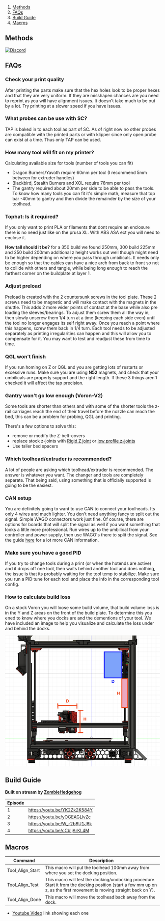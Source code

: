 1. [Methods](#methods)
2. [FAQs](#faqs)
3. [Build Guide](#build-guide)
4. [Macros](#macros)


## Methods

<a href="https://discord.gg/jJs73c6vSc" target="_blank" alt="Join our Discord">![Discord](https://img.shields.io/discord/1226846451028725821?logo=discord&logoColor=%23ffffff&label=Join%20our%20Discord&labelColor=%237785cc&color=%23adf5ff)</a>


## FAQs


### Check your print quality
After printing the parts make sure that the hex holes look to be proper hexes and that they are very uniform.  If they are misshapen chances are you need to reprint as you will have alignment issues.  It doesn't take much to be out by a lot.  Try printing at a slower speed if you have issues.

### What probes can be use with SC?
TAP is baked in to each tool as part of SC. As of right now no other probes are compatible with the printed parts or with klipper since only open probe can exist at a time.  Thus only TAP can be used.

### How many tool will fit on my printer?
Calculating available size for tools (number of tools you can fit)
   - Dragon Burners/Yavoth require 60mm per tool (I recommend 5mm between for extruder handles)
   - Blackbird, Stealth Burners and XOL require 76mm per tool
   - The gantry required about 20mm per side to be able to pass the tools.  To know how many tools you can fit it's simple math, measure that top bar -40mm to gantry and then divide the remainder by the size of your toolhead.

### Tophat: Is it required?
If you only want to print PLA or filaments that dont require an enclosure there is no need just like on the prusa XL. With ABS ASA ect you will need to enclose it.

**How tall should it be?** for a 350 build we found 250mm, 300 build 225mm and 250 build 200mm additional z height works out well though might need to be higher depending on where you pass through umbilicals. It needs only be enough so that the cables can have a nice arch from back to front so not to collide with others and tangle, while being long enough to reach the farthest corner on the buildplate at layer 1.

### Adjust preload
Preload is created with the 2 countersunk screws in the tool plate.  These 2 screws need to be magnetic and will make contact with the magnets in the shuttle.  This adds 2 more wider points of contact at the base while also pre loading the sleeves/bearings.  To adjust them screw them all the way in, then slowly unscrew them 1/4 turn at a time (keeping each side even) until the tool no longer engages its self right away.  Once you reach a point where this happens, screw them back in 1/4 turn.  Each tool needs to be adjusted separately as printing irregularities can happen and this will allow you to compensate for it.  You may want to test and readjust these from time to time.

### QGL won't finish
If you run homing on Z or QGL and you are getting lots of restarts or excessive runs.  Make sure you are using **N52** magnets, and check that your umbilicals are properly support and the right length.  If these 3 things aren't checked it will affect the tap precision.

### Gantry won't go low enough (Voron-V2)
Some tools are shorter than others and with some of the shorter tools the z-rail carriages reach the end of their travel before the nozzle can reach the bed, this can be a problem for probing, QGL and printing.

There's a few options to solve this:
- remove or modify the Z-belt-covers
- replace stock z-joints with [Rigid Z joint](https://www.printables.com/model/996313-voron-v24-rigid-fixed-z-joint) or [low profile z-joints](https://mods.vorondesign.com/details/1hy4XR47A0UJYaDhizaFg)
- Use taller bed spacers

### Which toolhead/extruder is recommended?
A lot of people are asking which toolhead/extruder is recommended. The answer is whatever you want. The changer and tools are completely separate. That being said, using something that is officially supported is going to be the easiest.

### CAN setup
You are definitely going to want to use CAN to connect your toolheads. Its only 4 wires and much lighter. You don't need anything fancy to split out the signal. Simple WAGO connectors work just fine. Of course, there are options for boards that will split the signal as well if you want something that looks a little more professional. Run wires up to the umbilical from your controller and power supply, then use WAGO's there to split the signal. See the guide [here](Configuration#canbus) for a lot more CAN information.
   
### Make sure you have a good PID
If you try to change tools during a print (or when the hotends are active) and it drops off one tool, then waits behind another tool and does nothing, the issue is that its probably waiting for the tool temp to stabilize. Make sure you run a PID tune for each tool and place the info in the corresponding tool config.

### How to calculate build loss
On a stock Voron you will loose some build volume, that build volume loss is in the Y and Z areas on the front of the build plate.  To determine this you ened to know where you docks are and the dementions of your tool.  We have included an image to help you visualize and calculate the loss under and behind the docks.

![Build loss](https://github.com/DraftShift/StealthChanger/blob/main/media/BuildLoss.png?raw=true)

## Build Guide
**Built on stream by [ZombieHedgehog](https://www.twitch.tv/zombiehedgehog)**

| Episode | |
|--------- |--------- |
| 1 | https://youtu.be/YK2Zk2K584Y |
| 2 | https://youtu.be/yOGEAGLlvZc |
| 3 | https://youtu.be/W_r2b8U1J6k |
| 4 | https://youtu.be/cCbIjArKL4M |

## Macros

| Command | Description |
|------- |------ |
| Tool_Align_Start | This macro will put the toolhead 100mm away from where you set the docking position. |
| Tool_Align_Test | This macro will test the docking/undocking procedure. Start it from the docking position (start a few mm up on z, as the first movement is moving straight back on Y). |
| Tool_Align_Done | This macro will move the toolhead back away from the dock. |

* [Youtube Video](https://www.youtube.com/watch?v=mOSi8zTpu_Q) link showing each one
